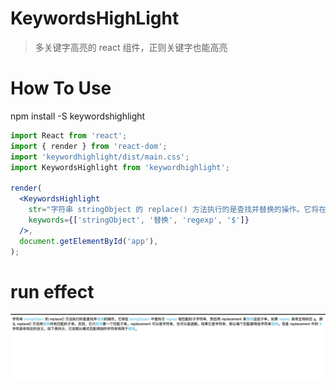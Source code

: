# KeywordsHighLight

> 多关键字高亮的 react 组件，正则关键字也能高亮

# How To Use
npm install -S keywordshighlight
```jsx
import React from 'react';
import { render } from 'react-dom';
import 'keywordhighlight/dist/main.css';
import KeywordsHighlight from 'keywordhighlight';

render(
  <KeywordsHighlight
    str="字符串 stringObject 的 replace() 方法执行的是查找并替换的操作。它将在 stringObject 中查找与 regexp 相匹配的子字符串，然后用 replacement 来替换这些子串。如果 regexp 具有全局标志 g，那么 replace() 方法将替换所有匹配的子串。否则，它只替换第一个匹配子串。replacement 可以是字符串，也可以是函数。如果它是字符串，那么每个匹配都将由字符串替换。但是 replacement 中的 $ 字符具有特定的含义。如下表所示，它说明从模式匹配得到的字符串将用于替换。"
    keywords={['stringObject', '替换', 'regexp', '$']}
  />,
  document.getElementById('app'),
);
```
# run effect
![run effect](https://github.com/lth707/KeywordsHighLight/blob/master/%E8%BF%90%E8%A1%8C%E6%95%88%E6%9E%9C.png)
